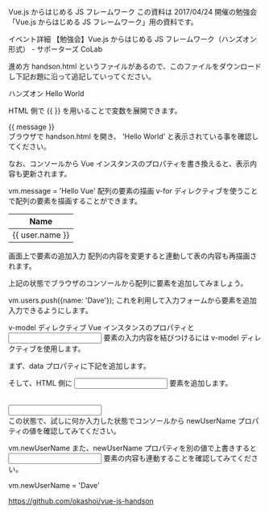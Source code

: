 Vue.js からはじめる JS フレームワーク
この資料は 2017/04/24 開催の勉強会「Vue.js からはじめる JS フレームワーク」用の資料です。

イベント詳細
【勉強会】Vue.js からはじめる JS フレームワーク（ハンズオン形式） - サポーターズ CoLab

進め方
handson.html というファイルがあるので、このファイルをダウンロードし下記お題に沿って追記していってください。

ハンズオン
Hello World

<script> タグ内で Vue インスタンスを生成します。

慣習として変数名に vm （ViewModel の略） を使います。

<script type="text/javascript">
var vm = new Vue({
    el: '#app',
    data: {
        message: 'Hello World'
    }
});
</script>

HTML 側で {{ }} を用いることで変数を展開できます。

<div id="app" class="container">
    {{ message }}
</div>
ブラウザで handson.html を開き、 'Hello World' と表示されている事を確認してください。

なお、コンソールから Vue インスタンスのプロパティを書き換えると、表示内容も更新されます。

vm.message = 'Hello Vue'
配列の要素の描画
v-for ディレクティブを使うことで配列の要素を描画することができます。

<script type="text/javascript">
var vm = new Vue({
    el: '#app',
    data: {
        users: [
            {name: 'Alice'},
            {name: 'Bob'},
            {name: 'Carol'}
        ]
    }
});
</script>
<div id="app" class="container">
    <table class="table table-striped">
        <thead>
            <tr>
                <th>Name</th>
            </tr>
        </thead>
        <tbody>
            <tr v-for="user in users">
                <td>{{ user.name }}</td>
            </tr>
        <tbody>
    </table>
</div>
画面上で要素の追加入力
配列の内容を変更すると連動して表の内容も再描画されます。

上記の状態でブラウザのコンソールから配列に要素を追加してみましょう。

vm.users.push({name: 'Dave'});
これを利用して入力フォームから要素を追加入力できるようにします。

v-model ディレクティブ
Vue インスタンスのプロパティと <input> 要素の入力内容を結びつけるには v-model ディレクティブを使用します。

まず、data プロパティに下記を追加します。

<script type="text/javascript">
var vm = new Vue({
    el: '#app',
    data: {
        users: [
            // 略
        ],
        // 下記を追加
        newUserName: ''
    }
});
</script>

そして、HTML 側に <input> 要素を追加します。

<div id="app" class="container">
    <table class="table table-striped">
        <!-- 略 -->
    </table>
    <!-- 下記を追加 -->
    <input v-model="newUserName">
</div>
この状態で、試しに何か入力した状態でコンソールから newUserName プロパティの値を確認してみてください。

vm.newUserName
また、newUserName プロパティを別の値で上書きすると <input> 要素の内容も連動することを確認してみてください。

vm.newUserName = 'Dave'

https://github.com/okashoi/vue-js-handson
